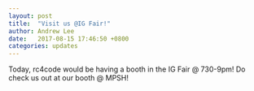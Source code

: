 ```yaml
---
layout: post
title:  "Visit us @IG Fair!"
author: Andrew Lee
date:   2017-08-15 17:46:50 +0800
categories: updates
---
```

Today, rc4code would be having a booth in the IG Fair @ 730-9pm! Do check us out at our booth @ MPSH!
